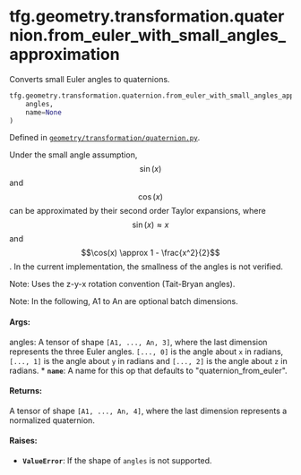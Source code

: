 <div itemscope itemtype="http://developers.google.com/ReferenceObject">
<meta itemprop="name" content="tfg.geometry.transformation.quaternion.from_euler_with_small_angles_approximation" />
<meta itemprop="path" content="Stable" />
</div>

# tfg.geometry.transformation.quaternion.from_euler_with_small_angles_approximation

Converts small Euler angles to quaternions.

``` python
tfg.geometry.transformation.quaternion.from_euler_with_small_angles_approximation(
    angles,
    name=None
)
```



Defined in [`geometry/transformation/quaternion.py`](https://github.com/tensorflow/graphics/blob/master/tensorflow_graphics/geometry/transformation/quaternion.py).

<!-- Placeholder for "Used in" -->

Under the small angle assumption, $$\sin(x)$$ and $$\cos(x)$$ can be
approximated by their second order Taylor expansions, where
$$\sin(x) \approx x$$ and $$\cos(x) \approx 1 - \frac{x^2}{2}$$.
In the current implementation, the smallness of the angles is not verified.

Note:
  Uses the z-y-x rotation convention (Tait-Bryan angles).

Note:
  In the following, A1 to An are optional batch dimensions.

#### Args:

angles: A tensor of shape `[A1, ..., An, 3]`, where the last dimension
represents the three Euler angles. `[..., 0]` is the angle about `x` in radians,
`[..., 1]` is the angle about `y` in radians and `[..., 2]` is the angle about
`z` in radians. * <b>`name`</b>: A name for this op that defaults to
"quaternion_from_euler".

#### Returns:

A tensor of shape `[A1, ..., An, 4]`, where the last dimension represents
a normalized quaternion.


#### Raises:

* <b>`ValueError`</b>: If the shape of `angles` is not supported.